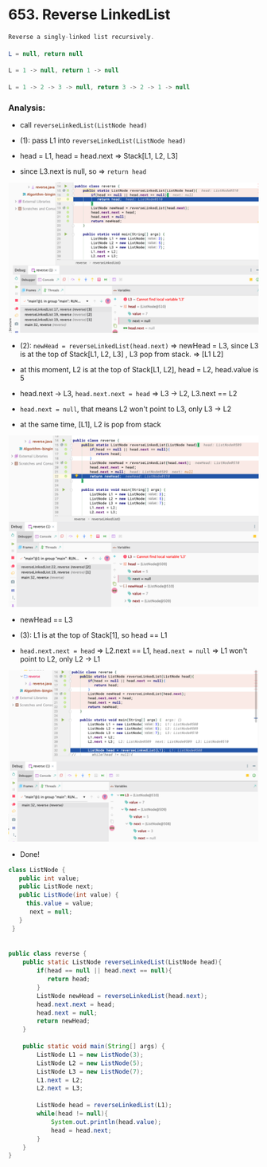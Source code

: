 # 653. Reverse LinkedList

```java
Reverse a singly-linked list recursively.

L = null, return null

L = 1 -> null, return 1 -> null

L = 1 -> 2 -> 3 -> null, return 3 -> 2 -> 1 -> null
```


### Analysis:

- call `reverseLinkedList(ListNode head)`

- (1): pass L1 into `reverseLinkedList(ListNode head)`

- head = L1, head = head.next => Stack[L1, L2, L3] 

- since L3.next is null, so => `return head`

![](img/2020-04-13-00-47-36.png)

- (2): `newHead = reverseLinkedList(head.next)` => newHead = L3, since L3 is at the top of Stack[L1, L2, L3] , L3 pop from stack.  => [L1 L2]

- at this moment, L2 is at the top of Stack[L1, L2], head = L2, head.value is 5

- head.next -> L3,  `head.next.next = head` => L3 -> L2, L3.next == L2

- `head.next = null`, that means L2 won't point to L3, only L3 -> L2

- at the same time, [L1], L2 is pop from stack

![](img/2020-04-13-00-56-28.png)

- newHead == L3

- (3): L1 is at the top of Stack[1], so head == L1

- `head.next.next = head` => L2.next == L1, `head.next = null` => L1 won't point to L2, 
   only L2 -> L1

![](img/2020-04-13-01-00-52.png)

- Done!






```java
class ListNode {
   public int value;
   public ListNode next;
   public ListNode(int value) {
     this.value = value;
      next = null;
   }
 }


public class reverse {
    public static ListNode reverseLinkedList(ListNode head){
        if(head == null || head.next == null){
           return head;
        }
        ListNode newHead = reverseLinkedList(head.next);
        head.next.next = head;
        head.next = null;
        return newHead;
    }

    public static void main(String[] args) {
        ListNode L1 = new ListNode(3);
        ListNode L2 = new ListNode(5);
        ListNode L3 = new ListNode(7);
        L1.next = L2;
        L2.next = L3;

        ListNode head = reverseLinkedList(L1);
        while(head != null){
            System.out.println(head.value);
            head = head.next;
        }
    }
}
```











